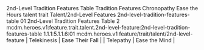 <ability>
  <name>2nd-Level Tradition Features Table</name>
  <keywords>
    <keyword>Tradition</keyword>
  </keywords>
  <type>Features</type>
  <distance>Chronopathy</distance>
  <target>Ease the Hours</target>
  <metadata>
    <class>talent</class>
    <feature_type>trait</feature_type>
    <file_dpath>Talent/2nd-Level Features</file_dpath>
    <item_id>2nd-level-tradition-features-table</item_id>
    <item_index>01</item_index>
    <item_name>2nd-Level Tradition Features Table</item_name>
    <level>2</level>
    <scc>mcdm.heroes.v1:feature.trait.talent.2nd-level-feature:2nd-level-tradition-features-table</scc>
    <scdc>1.1.1:5.1.1.6:01</scdc>
    <source>mcdm.heroes.v1</source>
    <type>feature/trait/talent/2nd-level-feature</type>
  </metadata>
  <effects>
    <effect type="mundane">| Telekinesis | Ease Their Fall |
| Telepathy   | Ease the Mind   |</effect>
  </effects>
</ability>
